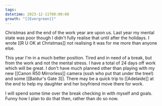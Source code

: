```yaml
---
tags: 
datetime: 2023-12-11T00:00:00
growth: "[[Evergreen]]"
---
```

Christmas and the end of the work year are upon us. Last year my mental state was poor though I didn't fully realise that until after the holidays. I wrote [[R U OK at Christmas]] not realising it was for me more than anyone else.

This year I'm in a much better position. Tired and in need of a break, but from the work and not the mental stress. I have a total of 24 days off work which will be great. I don't have much planned other than playing with my new [[Canon R50 Mirrorless]] camera (sssh who put that under the tree!) and some [[Baldur's Gate 3]]. There may be a quick trip to [[Adelaide]] at the end to help my daughter and her boyfriend move there for work.

I will spend some time over the break checking in with myself and goals. Funny how I plan to do that then, rather than do so now. 